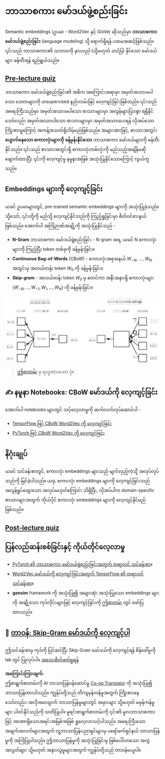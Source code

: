 <!--
CO_OP_TRANSLATOR_METADATA:
{
  "original_hash": "31b46ba1f3aa78578134d4829f88be53",
  "translation_date": "2025-08-25T21:57:32+00:00",
  "source_file": "lessons/5-NLP/15-LanguageModeling/README.md",
  "language_code": "my"
}
-->
# ဘာသာစကား မော်ဒယ်ဖွဲ့စည်းခြင်း

Semantic embeddings (ဥပမာ - Word2Vec နှင့် GloVe) ဆိုသည်မှာ **ဘာသာစကား မော်ဒယ်ဖွဲ့စည်းခြင်း** (language modeling) သို့ ရောက်ရှိရန် ပထမအဆင့်ဖြစ်သည်။ ၎င်းသည် ဘာသာစကား၏ သဘာဝကို *နားလည်* (သို့မဟုတ် *တင်ပြ*) နိုင်သော မော်ဒယ်များ ဖန်တီးရန် ရည်ရွယ်သည်။

## [Pre-lecture quiz](https://red-field-0a6ddfd03.1.azurestaticapps.net/quiz/115)

ဘာသာစကား မော်ဒယ်ဖွဲ့စည်းခြင်း၏ အဓိက အကြောင်းအရာမှာ အမှတ်အသားမပါသော ဒေတာများကို unsupervised နည်းလမ်းဖြင့် လေ့ကျင့်ခြင်းဖြစ်သည်။ ၎င်းသည် အရေးကြီးသည်မှာ အမှတ်အသားမပါသော စာသားများမှာ အလွန်များပြားစွာ ရရှိနိုင်သော်လည်း အမှတ်အသားပါသော စာသားများမှာ အမှတ်အသားပေးရန် လိုအပ်သော ကြိုးစားမှုကြောင့် အကန့်အသတ်ရှိလိမ့်မည်ဖြစ်သည်။ အများအားဖြင့်, စာသားအတွင်း **ပျောက်နေသော စကားလုံးများကို ခန့်မှန်းနိုင်သော** ဘာသာစကား မော်ဒယ်များကို ဖန်တီးနိုင်သည်။ ၎င်းသည် စာသားအတွင်းရှိ စကားလုံးတစ်လုံးကို မည်သည့်အချိန်မဆို ဖျောက်ထားပြီး ၎င်းကို လေ့ကျင့်မှု နမူနာအဖြစ် အသုံးပြုနိုင်သောကြောင့် လွယ်ကူသည်။

## Embeddings များကို လေ့ကျင့်ခြင်း

ယခင် ဥပမာများတွင်, pre-trained semantic embeddings များကို အသုံးပြုခဲ့သည်။ သို့သော်, ၎င်းတို့ကို မည်သို့ လေ့ကျင့်နိုင်သည်ကို ကြည့်ရှုခြင်းမှာ စိတ်ဝင်စားဖွယ် ဖြစ်သည်။ အောက်ပါ အကြံဉာဏ်အချို့ကို အသုံးပြုနိုင်သည် -

* **N-Gram** ဘာသာစကား မော်ဒယ်ဖွဲ့စည်းခြင်း - N-gram အရ, ယခင် N စကားလုံးများကို ကြည့်ပြီး token တစ်ခုကို ခန့်မှန်းခြင်း။
* **Continuous Bag-of-Words** (CBoW) - စကားလုံးအစုအနယ် $W_{-N}$, ..., $W_N$ အတွင်းမှ အလယ်တန်း token $W_0$ ကို ခန့်မှန်းခြင်း။
* **Skip-gram** - အလယ်တန်း token $W_0$ မှ စတင်ကာ အနီးအနားရှိ စကားလုံးများ {$W_{-N},\dots, W_{-1}, W_1,\dots, W_N$} ကို ခန့်မှန်းခြင်း။

![စကားလုံးများကို ဗက်တာများသို့ ပြောင်းလဲခြင်းအတွက် algorithm များ](../../../../../translated_images/example-algorithms-for-converting-words-to-vectors.fbe9207a726922f6f0f5de66427e8a6eda63809356114e28fb1fa5f4a83ebda7.my.png)

> [ဤစာတမ်း](https://arxiv.org/pdf/1301.3781.pdf) မှ ရယူထားသော ပုံ။

## ✍️ နမူနာ Notebooks: CBoW မော်ဒယ်ကို လေ့ကျင့်ခြင်း

အောက်ပါ notebooks များတွင် သင့်လေ့လာမှုကို ဆက်လက်လုပ်ဆောင်ပါ -

* [TensorFlow ဖြင့် CBoW Word2Vec ကို လေ့ကျင့်ခြင်း](../../../../../lessons/5-NLP/15-LanguageModeling/CBoW-TF.ipynb)
* [PyTorch ဖြင့် CBoW Word2Vec ကို လေ့ကျင့်ခြင်း](../../../../../lessons/5-NLP/15-LanguageModeling/CBoW-PyTorch.ipynb)

## နိဂုံးချုပ်

ယခင် သင်ခန်းစာတွင်, စကားလုံး embeddings များသည် မျက်လှည့်ကဲ့သို့ အလုပ်လုပ်သည်ကို မြင်ခဲ့ပါသည်။ ယခု, စကားလုံး embeddings များကို လေ့ကျင့်ခြင်းသည် အလွန်ရှုပ်ထွေးသော အလုပ်မဟုတ်ကြောင်း သိရှိပြီး, လိုအပ်ပါက domain-specific စာသားများအတွက် ကိုယ်ပိုင် စကားလုံး embeddings များကို လေ့ကျင့်နိုင်မည်ဖြစ်သည်။

## [Post-lecture quiz](https://red-field-0a6ddfd03.1.azurestaticapps.net/quiz/215)

## ပြန်လည်ဆန်းစစ်ခြင်းနှင့် ကိုယ်တိုင်လေ့လာမှု

* [PyTorch ၏ ဘာသာစကား မော်ဒယ်ဖွဲ့စည်းခြင်းအတွက် တရားဝင် သင်ခန်းစာ](https://pytorch.org/tutorials/beginner/nlp/word_embeddings_tutorial.html)။
* [Word2Vec မော်ဒယ်ကို လေ့ကျင့်ခြင်းအတွက် TensorFlow ၏ တရားဝင် သင်ခန်းစာ](https://www.TensorFlow.org/tutorials/text/word2vec)။
* **gensim** framework ကို အသုံးပြု၍ အများဆုံး အသုံးပြုသော embeddings များကို အချို့သော ကုဒ်လိုင်းများဖြင့် လေ့ကျင့်ခြင်းကို [ဤစာတမ်း](https://pytorch.org/tutorials/beginner/nlp/word_embeddings_tutorial.html) တွင် ဖော်ပြထားသည်။

## 🚀 [တာဝန်: Skip-Gram မော်ဒယ်ကို လေ့ကျင့်ပါ](lab/README.md)

ဤသင်ခန်းစာမှ ကုဒ်ကို ပြင်ဆင်ပြီး Skip-Gram မော်ဒယ်ကို လေ့ကျင့်ရန် စိန်ခေါ်မှုကို lab တွင် ပြုလုပ်ပါ။ [အသေးစိတ်ဖတ်ရှုရန်](lab/README.md)

**အကြောင်းကြားချက်**:  
ဤစာရွက်စာတမ်းကို AI ဘာသာပြန်ဝန်ဆောင်မှု [Co-op Translator](https://github.com/Azure/co-op-translator) ကို အသုံးပြု၍ ဘာသာပြန်ထားပါသည်။ ကျွန်ုပ်တို့သည် တိကျမှန်ကန်မှုအတွက် ကြိုးစားနေသော်လည်း၊ အလိုအလျောက် ဘာသာပြန်မှုများတွင် အမှားများ သို့မဟုတ် မမှန်ကန်မှုများ ပါဝင်နိုင်သည်ကို သတိပြုပါ။ မူရင်းစာရွက်စာတမ်းကို ၎င်း၏ မူလဘာသာစကားဖြင့် အာဏာရှိသောအရင်းအမြစ်အဖြစ် ရှုလေ့လာသင့်ပါသည်။ အရေးကြီးသော အချက်အလက်များအတွက် လူ့ဘာသာပြန်ပညာရှင်များမှ ပရော်ဖက်ရှင်နယ် ဘာသာပြန်မှုကို အကြံပြုပါသည်။ ဤဘာသာပြန်မှုကို အသုံးပြုခြင်းမှ ဖြစ်ပေါ်လာသော အလွဲအလွတ်များ သို့မဟုတ် အနားလွဲမှုများအတွက် ကျွန်ုပ်တို့သည် တာဝန်မယူပါ။